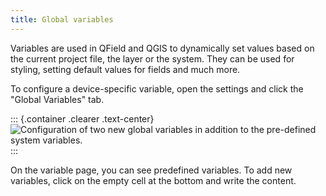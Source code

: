 ```yaml
---
title: Global variables
---
```


Variables are used in QField and QGIS to dynamically set values based on
the current project file, the layer or the system. They can be used for
styling, setting default values for fields and much more.

To configure a device-specific variable, open the settings and click the
\"Global Variables\" tab.

::: {.container .clearer .text-center}
![Configuration of two new global variables in addition to the
pre-defined system
variables.](/assets/images/configure_global_variables.png)
:::

On the variable page, you can see predefined variables. To add new
variables, click on the empty cell at the bottom and write the content.
